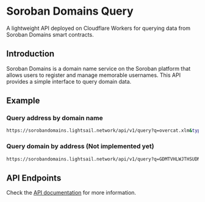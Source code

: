 # Soroban Domains Query

A lightweight API deployed on Cloudflare Workers for querying data from Soroban Domains smart contracts.

## Introduction

Soroban Domains is a domain name service on the Soroban platform that allows users to register and manage memorable usernames. This API provides a simple interface to query domain data.

## Example

### Query address by domain name

```bash
https://sorobandomains.lightsail.network/api/v1/query?q=overcat.xlm&type=domain
```

### Query domain by address (Not implemented yet)

```bash
https://sorobandomains.lightsail.network/api/v1/query?q=GDMTVHLWJTHSUDMZVVMXXH6VJHA2ZV3HNG5LYNAZ6RTWB7GISM6PGTUV&type=address
```

## API Endpoints

Check the [API documentation](https://sorobandomains.lightsail.network/) for more information.
